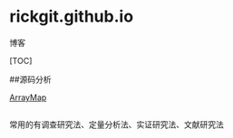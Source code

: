 # rickgit.github.io

博客

[TOC]

##源码分析

[ArrayMap](https://github.com/rickgit/rickgit.github.io/blob/master/阅读代码/algorithm/ArrayMap.md)


## 
常用的有调查研究法、定量分析法、实证研究法、文献研究法